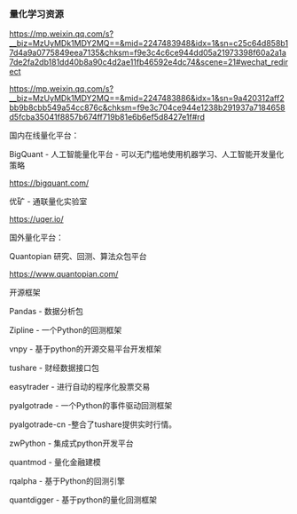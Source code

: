 ### 量化学习资源

https://mp.weixin.qq.com/s?__biz=MzUyMDk1MDY2MQ==&mid=2247483948&idx=1&sn=c25c64d858b17d4a9a0775849eea7135&chksm=f9e3c4c6ce944dd05a21973398f60a2a1a7de2fa2db181dd40b8a90c4d2ae11fb46592e4dc74&scene=21#wechat_redirect

https://mp.weixin.qq.com/s?__biz=MzUyMDk1MDY2MQ==&mid=2247483886&idx=1&sn=9a420312aff2bb9b8cbb549a54cc876c&chksm=f9e3c704ce944e1238b291937a7184658d5fcba35041f8857b674ff719b81e6b6ef5d8427e1f#rd

国内在线量化平台：

BigQuant - 人工智能量化平台 - 可以无门槛地使用机器学习、人工智能开发量化策略

https://bigquant.com/

优矿 - 通联量化实验室 

https://uqer.io/



国外量化平台：

Quantopian 研究、回测、算法众包平台

https://www.quantopian.com/


开源框架

Pandas - 数据分析包

Zipline - 一个Python的回测框架

vnpy - 基于python的开源交易平台开发框架

tushare - 财经数据接口包

easytrader - 进行自动的程序化股票交易

pyalgotrade - 一个Python的事件驱动回测框架

pyalgotrade-cn -整合了tushare提供实时行情。

zwPython - 集成式python开发平台

quantmod - 量化金融建模

rqalpha - 基于Python的回测引擎

quantdigger - 基于python的量化回测框架